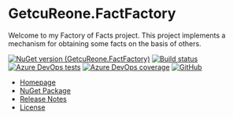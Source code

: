 # GetcuReone.FactFactory

Welcome to my Factory of Facts project. This project implements a mechanism for obtaining some facts on the basis of others.

[![NuGet version (GetcuReone.FactFactory)](https://img.shields.io/nuget/v/GetcuReone.FactFactory.svg?style=flat-square)](https://www.nuget.org/packages/GetcuReone.FactFactory/)
[![Build status](https://dev.azure.com/GetcuReone-Studio/OpenSource-Projects/_apis/build/status/master-FactFactory?branchName=master)](https://dev.azure.com/GetcuReone-Studio/OpenSource-Projects/_build/latest?definitionId=23)
[![Azure DevOps tests](https://img.shields.io/azure-devops/tests/GetcuReone-Studio/OpenSource-Projects/23?label=Unit%20tests)](https://dev.azure.com/GetcuReone-Studio/OpenSource-Projects/_build/latest?definitionId=23)
[![Azure DevOps coverage](https://img.shields.io/azure-devops/coverage/GetcuReone-Studio/OpenSource-Projects/23?label=Code%20coverage)](https://dev.azure.com/GetcuReone-Studio/OpenSource-Projects/_build/latest?definitionId=23)
[![GitHub](https://img.shields.io/github/license/GetcuReone/FactFactory)](https://github.com/GetcuReone/FactFactory/blob/master/LICENSE)

- [Homepage](https://github.com/GetcuReone/FactFactory/wiki)
- [NuGet Package](https://www.nuget.org/packages/GetcuReone.FactFactory/)
- [Release Notes](https://github.com/GetcuReone/FactFactory/releases)
- [License](LICENSE.txt)
